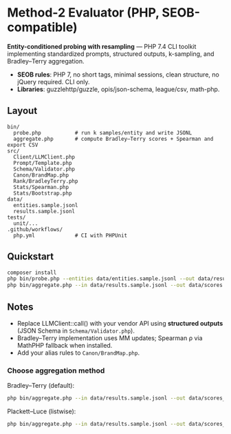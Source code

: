 # Method-2 Evaluator (PHP, SEOB-compatible)
**Entity-conditioned probing with resampling** — PHP 7.4 CLI toolkit implementing standardized prompts, structured outputs, k-sampling, and Bradley–Terry aggregation.

- **SEOB rules**: PHP 7, no short tags, minimal sessions, clean structure, no jQuery required. CLI only.
- **Libraries**: guzzlehttp/guzzle, opis/json-schema, league/csv, math-php.

## Layout
```
bin/
  probe.php           # run k samples/entity and write JSONL
  aggregate.php       # compute Bradley–Terry scores + Spearman and export CSV
src/
  Client/LLMClient.php
  Prompt/Template.php
  Schema/Validator.php
  Canon/BrandMap.php
  Rank/BradleyTerry.php
  Stats/Spearman.php
  Stats/Bootstrap.php
data/
  entities.sample.jsonl
  results.sample.jsonl
tests/
  unit/...
.github/workflows/
  php.yml             # CI with PHPUnit
```
## Quickstart
```bash
composer install
php bin/probe.php --entities data/entities.sample.jsonl --out data/results.sample.jsonl --k 100 --n 10 --temperature 0.5
php bin/aggregate.php --in data/results.sample.jsonl --out data/scores.csv
```
## Notes
- Replace LLMClient::call() with your vendor API using **structured outputs** (JSON Schema in `Schema/Validator.php`).
- Bradley–Terry implementation uses MM updates; Spearman ρ via MathPHP fallback when installed.
- Add your alias rules to `Canon/BrandMap.php`.


### Choose aggregation method
Bradley–Terry (default):
```bash
php bin/aggregate.php --in data/results.sample.jsonl --out data/scores_bt.csv --method bt
```

Plackett–Luce (listwise):
```bash
php bin/aggregate.php --in data/results.sample.jsonl --out data/scores_pl.csv --method pl
```
